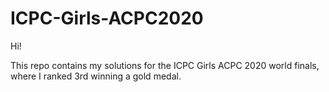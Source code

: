 # ICPC-Girls-ACPC2020

Hi!
&nbsp;

This repo contains my solutions for the ICPC Girls ACPC 2020 world finals, where I ranked 3rd winning a gold medal.

